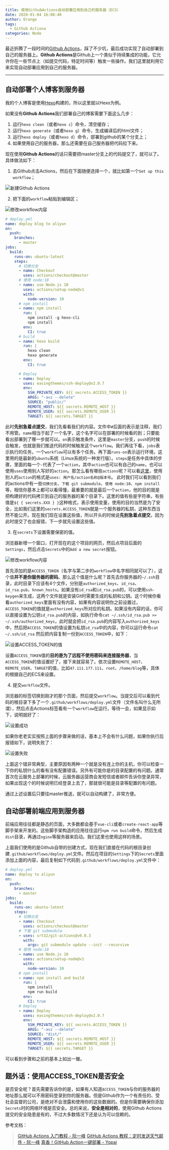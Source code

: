 ```yaml
---
title: 使用GithubActions自动部署应用到自己的服务器（ECS）
date: 2020-01-04 16:08:40
author: Orange
tags:
  - Github Actiona
categories: Node
---
```


最近折腾了一段时间的[Github Actions](https://github.com/marketplace?type=actions)，踩了不少坑，最后成功实现了自动部署到自己的服务器上。**Github Actions**是Github上一个类似于持续集成的功能，它允许你在一些节点上（如提交代码，特定时间等）触发一些操作。我们这里就利用它来实现自动部署应用到自己的服务器。

----

## 自动部署个人博客到服务器 ##

我的个人博客是使用[Hexo](https://github.com/hexojs/hexo)构建的，所以这里就以Hexo为例。

如果没有**Github Actions**我们部署自己的博客需要下面这么几步：

1. 运行`hexo clean`（或者`hexo c`）命令，清空缓存；
2. 运行`hexo generate`（或者`hexo g`）命令，生成编译后的html文件；
3. 运行`hexo deploy`（或者`hexo d`）命令，部署到github的某个分支上；
4. 如果使用自己的服务器，那么还需要在自己服务器把代码拉下来。

现在使用**Github Actions**的话只需要把master分支上的代码提交了，就可以了。具体做法如下：

1. 去Github点击Actions，然后在下面随便选择一个，就比如第一个`Set up this workflow`；

  ![新建Github Actions](1.png)

2. 把下面的`workflow`粘贴到编辑区；

  ![修改workflow内容](2.png)

  ```yml
  # deploy.yml
  name: deploy blog to aliyun
  on:
    push:
      branches:
        - master
  jobs:
    build:
      runs-on: ubuntu-latest
      steps:
        # 切换分支
        - name: Checkout
          uses: actions/checkout@master
        # 使用 node:10
        - name: use Node.js 10
          uses: actions/setup-node@v1
          with:
            node-version: 10
        # npm install
        - name: npm install
          run: |
            npm install -g hexo-cli
            npm install
          env:
            CI: true
        # build
        - name: hexo build
          run: |
            hexo clean
            hexo generate
          env:
            CI: true

        # Deploy
        - name: Deploy
          uses: easingthemes/ssh-deploy@v2.0.7
          env:
            SSH_PRIVATE_KEY: ${{ secrets.ACCESS_TOKEN }}
            ARGS: "-avz --delete"
            SOURCE: "public/"
            REMOTE_HOST: ${{ secrets.REMOTE_HOST }}
            REMOTE_USER: ${{ secrets.REMOTE_USER }}
            TARGET: ${{ secrets.TARGET }}

  ```

  此时**先别急着点提交**，我们先看看我们的内容。文件中`#`后面的表示是注释，我们不用管。`name`相当于起了一个名字，这个名字可以在部署的时候看的到；只要能看出部署到了哪一步就可以。`on`表示触发条件，这里是`master`分支，`push`的时候会触发，也就是我们推送代码的时候触发这个`workflow`。我们再往下看，`jobs`表示执行的任务，一个`workflow`可以有多个任务。再下面`runs-on`表示运行环境，这里用的是最新的`ubuntu`系统（Linux系统的一种发行版）。`steps`是任务中具体的步骤，里面的每一个`-`代表了一个`action`，其中`action`也可以有自己的`name`，也可以使用`uses`使用别人写好的`action`。那怎么看有哪些`actions`呢？可以看[这里](https://github.com/marketplace?type=actions)，使用别人的`action`的格式是`uses: 用户名/action名称@版本号`。
  此时我们可以看到我们的actions中有一些`切换分支`、`下载 git submodule`、`使用 node:10`、`npm install`等，相信你基本上都可以看得懂，最重要的就是最后一个`action`，他的目的就是把构建好的代码拷贝到自己的服务器的某个目录下。这里的值有些是字符串，有些值是`${ { secrets.XXX } }`这种格式，表示使用变量，使用的目的当然是为了安全，比如我们这里的`secrets.ACCESS_TOKEN`就是一个服务器的私钥，这种东西当然不能公开。现在我们现在设置这些值，所以开头的时候说**先别急着点提交**，因为此时提交了也会报错，下一步就先设置这些值。

3. 在`secrets`下设置需要保密的值。

  浏览器新增一个窗口，打开现在的这个项目的网页，然后点项目后面的`Settings`，然后点击`Secrets`中的`Add a new secret`按钮。

  ![修改workflow内容](3.png)

  首先添加的是`ACCESS_TOKEN`（名字与第二步的`workflow`中名字相同就可以了），这个值**并不是你服务器的密码**。那么这个值是什么呢？首先去你服务器的`~/.ssh`目录，此时目录下应该有4个文件，分别是`authorized_keys`、`id_rsa`、`id_rsa.pub`、`known_hosts`。如果没有`id_rsa`和`id_rsa.pub`的，可以使用`ssh-keygen`来生成，这两个文件就是安装Git时需要生成的私钥和公钥。这个时候你看看`authorized_keys`里面有没有内容，如果有内容说明你之前设置过，`ACCESS_TOKEN`的值就是`authorized_keys`所对应的私钥。如果没有内容的话，你可以直接设置为公钥`id_rsa.pub`的内容，如执行命令`cat ~/.ssh/id_rsa.pub >> ~/.ssh/authorized_keys`，此时就会把`id_rsa.pub`的内容写入`authorized_keys`中，然后把`ACCESS_TOKEN`的值设置为私钥`id_rsa`中的内容，你可以运行命令`cat ~/.ssh/id_rsa` 然后把内容复制一份到`ACCESS_TOKEN`中，如下：

  ![设置ACCESS_TOKEN的值](4.png)

  设置`ACCESS_TOKEN`值的**目的是为了远程不使用密码来连接服务器**，当`ACCESS_TOKEN`的值设置好了，接下来就容易了。依次设置`REMOTE_HOST`、`REMOTE_USER`、`TARGET`的值，比如`47.111.177.111`、`root`、`/home/blog`等，具体的根据自己的ECS来设置。

4. 提交`workflow`文件。

  浏览器的标签切换到刚才的那个页面，然后提交`workflow`。当提交后可以看到代码的根目录下多了一个`.github/workflows/deploy.yml`文件（文件名叫什么无所谓），然后点击Actions标签看有一个`workflow`在运行，等待一会，如果显示如下，说明就好了：

  ![设置成功](5.png)

  如果你老老实实按照上面的步骤来做的话，基本上不会有什么问题，如果你执行后报错如下，说明失败了：

  ![设置失败](6.png)

  上面这个错非常典型，主要原因有两种一个就是没有连上你的主机，你可以检查一下你的私钥什么的看有没有配置错误。另外有可能你是的目录配置的有问题。通常首次在云服务上部署的时候，云服务器运营商会发短信或者邮件告诉你登录异常，如果出现这个的时候说明已经登录上去了，那就很可能是目录等配置的有问题。

通过上述设置后只要往master推送，就可以自动构建了，非常方便。

## 自动部署前端应用到服务器 ##

前端应用往往都是静态的页面，大多数都会基于`vue-cli`或者`create-react-app`等脚手架来开发的。这些脚手架构造的应用往往运行`npm run build`命令，然后生成`dist`目录，再通过`nginx`等服务器来启动。我们这里也使用这样的场景。

上面我们使用的是Github自带的创建方式，现在我们直接在代码的根目录创建`.github/workflows/deploy.yml`文件。然后在项目的`Settings`下的`Secrets`里面添加上面的内容，最后复制如下代码到`.github/workflows/deploy.yml`文件中：

```yml
# deploy.yml
name: deploy to aliyun
on:
  push:
    branches:
      - master
jobs:
  build:
    runs-on: ubuntu-latest
    steps:
      # 切换分支
      - name: Checkout
        uses: actions/checkout@master
      # 下载 git submodule
      - uses: srt32/git-actions@v0.0.3
        with:
          args: git submodule update --init --recursive
      # 使用 node:10
      - name: use Node.js 10
        uses: actions/setup-node@v1
        with:
          node-version: 10
      # npm install
      - name: npm install and build
        run: |
          npm install
          npm run build
        env:
          CI: true
      # Deploy
      - name: Deploy
        uses: easingthemes/ssh-deploy@v2.0.7
        env:
          SSH_PRIVATE_KEY: ${{ secrets.ACCESS_TOKEN }}
          ARGS: "-avz --delete"
          SOURCE: "dist/"
          REMOTE_HOST: ${{ secrets.REMOTE_HOST }}
          REMOTE_USER: ${{ secrets.REMOTE_USER }}
          TARGET: ${{ secrets.TARGET }}
```

可以看到步骤和之前的基本上如出一辙。

## 题外话：使用ACCESS_TOKEN是否安全 ##

是否安全呢？首先需要告诉你的是，如果有人知道`ACCESS_TOKEN`与你的服务器的地址那么就可以不用密码登录到你的服务器。但是Github作为一个有责任的、受社会监督的公司，是绝对不会泄露和使用你的这些数据的。但是你需要确保你添加`Secrets`时的网络环境是否安全。总的来说，**安全是相对的**，使用Github Actions提交的安全隐患是有的，不过大多数情况下还是认为可以信赖的。

参考文档：
> [GitHub Actions 入门教程 - 阮一峰](http://www.ruanyifeng.com/blog/2019/09/getting-started-with-github-actions.html)
> [GitHub Actions 教程：定时发送天气邮件 - 阮一峰](http://www.ruanyifeng.com/blog/2019/12/github_actions.html)
> [真香！GitHub Action一键部署 - Yopai](https://didiheng.com/front/2019-12-11.html)

